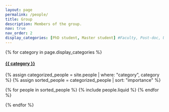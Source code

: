 ```yaml
---
layout: page
permalink: /people/
title: Group
description: Members of the group.
nav: true
nav_order: 2
display_categories: [PhD student, Master student] #Faculty, Post-doc, Undergraduate, Alumni
---
```



<!-- pages/people.md -->
<div class="people">

  <!-- Display categorized projects -->
  {% for category in page.display_categories %}  

  <a id="{{ category }}" href=".#{{ category }}">
    <h4 class="category">{{ category }}</h4>
  </a>

  {% assign categorized_people = site.people | where: "category", category %}
  {% assign sorted_people = categorized_people | sort: "importance" %}

  <div class="container">
    <div class="row row-cols-1 row-cols-md-2">
    {% for people in sorted_people %}
      {% include people.liquid %}
    {% endfor %}
    </div>
  </div>

  {% endfor %}


</div>

